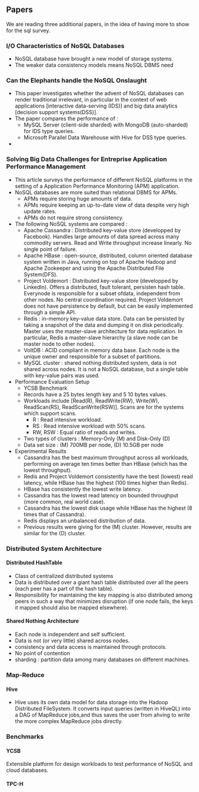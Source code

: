 ## Papers
We are reading three additional papers, in the idea of having more to show for the sql survey.

### I/O Characteristics of NoSQL Databases
 - NoSQL database have brought a new model of storage systems.
 - The weaker data consistency models means NoSQL DBMS need 

### Can the Elephants handle the NoSQL Onslaught
 - This paper investigates whether the advent of NoSQL databases can render traditional irrelevant, in particular in the context of web applications [interactive data-serving (IDS)] and big data analytics [decision support systems(DSS)].
 - The paper compares the performance of :
   - MySQL Server (client-side sharded) with MongoDB (auto-sharded) for IDS type queries.
   - Microsoft Parallel Data Warehouse with Hive for DSS type queries.
 - 

### Solving Big Data Challenges for Entreprise Application Performance Management
 - This article surveys the performance of different NoSQL platforms in the setting of a Application Performance Monitoring (APM) application.
 - NoSQL databases are more suited than relational DBMS for APMs.
   - APMs require storing huge amounts of data.
   - APMs require keeping an up-to-date view of data despite very high update rates.
   - APMs do not require strong consistency.
 - The following NoSQL systems are compared :
   - Apache Cassandra : Distributed key-value store (developped by Facebook). Handles large amounts of data spread across many commodity servers. Read and Write throughput increase linearly. No single point of failure.
   - Apache HBase : open-source, distributed, column oriented database system written in Java, running on top of Apache Hadoop and Apache Zookeeper and using the Apache Distributed File System(DFS). 
   - Project Voldemort : Distributed key-value store (developped by LinkedIn). Offers a distributed, fault tolerant, persisten hash table. Everynode is responsible for a subset ofdata, independent from other nodes. No central coordination required. Project Voldemort does not have persistence by default, but can be easily implemented through a simple API. 
   - Redis : in-memory key-value data store. Data can be persisted by taking a snapshot of the data and dumping it on disk periodically. Master uses the master-slave architecture for data replication. In particular, Redis a master-slave hierarchy (a slave node can be master node to other nodes). 
   - VoltDB : ACID compliant in memory data base. Each node is the unique owner and responsible for a subset of partitions.
   - MySQL cluster : shared nothing distributed system, data is not shared across nodes. It is not a NoSQL database, but a single table with key-value pairs was used. 
 - Performance Evaluation Setup
   - YCSB Benchmark
   - Records have a 25 bytes length key and 5 10 bytes values.
   - Workloads include [Read(R), ReadWrite(RW), Write(W), ReadScan(RS), ReadScanWrite(RSW)]. Scans are for the systems which support scans.
     - R : Read intensive workload.
     - RS : Read intensive workload with 50% scans.
     - RW, RSW : Equal ratio of reads and writes.
   - Two types of clusters : Memory-Only (M) and Disk-Only (D)
   - Data set size : (M) 700MB per node, (D) 10.5GB per node
 - Experimental Results
   - Cassandra has the best maximum throughput across all workloads, performing on average ten times better than HBase (which has the lowest throughput).
   - Redis and Project Voldemort consistently have the best (lowest) read latency, while HBase has the highest (100 times higher than Redis).
   - HBase has consistently the lowest write latency.
   - Cassandra has the lowest read latency on bounded throughput (more common, real world case).
   - Cassandra has the lowest disk usage while HBase has the highest (8 times that of Cassandra).
   - Redis displays an unbalanced distribution of data.
   - Previous results were giving for the (M) cluster. However, results are similar for the (D) cluster.
   
### Distributed System Architecture 

#### Distributed HashTable
 - Class of centralized distributed systems
 - Data is distributed over a giant hash table distributed over all the peers (each peer has a part of the hash table).
 - Responsibility for maintaining the key mapping is also distributed among peers in such a way that minimizes disruption (if one node fails, the keys it mapped should also be mapped elsewhere).

#### Shared Nothing Architecture 
 - Each node is independent and self sufficient.
 - Data is not (or very little) shared across nodes.
 - consistency and data access is maintained through protocols.
 - No point of contention 
 - sharding : partition data among many databases on different machines. 

### Map-Reduce

#### Hive
 - Hive uses its own data model for data storage into the Hadoop Distributed FileSystem. It converts input queries (written in HiveQL) into a DAG of MapReduce jobs,and thus saves the user from ahving to write the more complex MapReduce jobs directly.

### Benchmarks

#### YCSB
Extensible platform for design workloads to test performance of NoSQL and cloud databases.

#### TPC-H


 